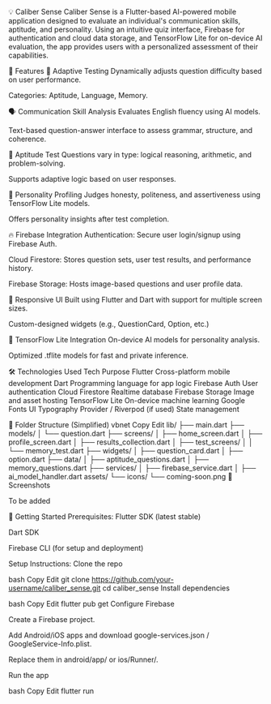 💡 Caliber Sense
Caliber Sense is a Flutter-based AI-powered mobile application designed to evaluate an individual's communication skills, aptitude, and personality. Using an intuitive quiz interface, Firebase for authentication and cloud data storage, and TensorFlow Lite for on-device AI evaluation, the app provides users with a personalized assessment of their capabilities.

🚀 Features
🧠 Adaptive Testing
Dynamically adjusts question difficulty based on user performance.

Categories: Aptitude, Language, Memory.

🗣️ Communication Skill Analysis
Evaluates English fluency using AI models.

Text-based question-answer interface to assess grammar, structure, and coherence.

🧮 Aptitude Test
Questions vary in type: logical reasoning, arithmetic, and problem-solving.

Supports adaptive logic based on user responses.

🧵 Personality Profiling
Judges honesty, politeness, and assertiveness using TensorFlow Lite models.

Offers personality insights after test completion.

🔥 Firebase Integration
Authentication: Secure user login/signup using Firebase Auth.

Cloud Firestore: Stores question sets, user test results, and performance history.

Firebase Storage: Hosts image-based questions and user profile data.

📱 Responsive UI
Built using Flutter and Dart with support for multiple screen sizes.

Custom-designed widgets (e.g., QuestionCard, Option, etc.)

🧠 TensorFlow Lite Integration
On-device AI models for personality analysis.

Optimized .tflite models for fast and private inference.

🛠️ Technologies Used
Tech	Purpose
Flutter	Cross-platform mobile development
Dart	Programming language for app logic
Firebase Auth	User authentication
Cloud Firestore	Realtime database
Firebase Storage	Image and asset hosting
TensorFlow Lite	On-device machine learning
Google Fonts	UI Typography
Provider / Riverpod (if used)	State management

📂 Folder Structure (Simplified)
vbnet
Copy
Edit
lib/
├── main.dart
├── models/
│   └── question.dart
├── screens/
│   ├── home_screen.dart
│   ├── profile_screen.dart
│   ├── results_collection.dart
│   ├── test_screens/
│   │   └── memory_test.dart
├── widgets/
│   ├── question_card.dart
│   ├── option.dart
├── data/
│   ├── aptitude_questions.dart
│   ├── memory_questions.dart
├── services/
│   ├── firebase_service.dart
│   ├── ai_model_handler.dart
assets/
└── icons/
    └── coming-soon.png
📸 Screenshots
<!-- Add screenshots here -->
To be added

🧪 Getting Started
Prerequisites:
Flutter SDK (latest stable)

Dart SDK

Firebase CLI (for setup and deployment)

Setup Instructions:
Clone the repo

bash
Copy
Edit
git clone https://github.com/your-username/caliber_sense.git
cd caliber_sense
Install dependencies

bash
Copy
Edit
flutter pub get
Configure Firebase

Create a Firebase project.

Add Android/iOS apps and download google-services.json / GoogleService-Info.plist.

Replace them in android/app/ or ios/Runner/.

Run the app

bash
Copy
Edit
flutter run
